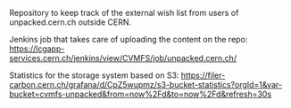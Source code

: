 Repository to keep track of the external wish list from users of unpacked.cern.ch outside CERN.

Jenkins job that takes care of uploading the content on the repo:
https://lcgapp-services.cern.ch/jenkins/view/CVMFS/job/unpacked.cern.ch/

Statistics for the storage system based on S3:
https://filer-carbon.cern.ch/grafana/d/CpZ5wupmz/s3-bucket-statistics?orgId=1&var-bucket=cvmfs-unpacked&from=now%2Fd&to=now%2Fd&refresh=30s
